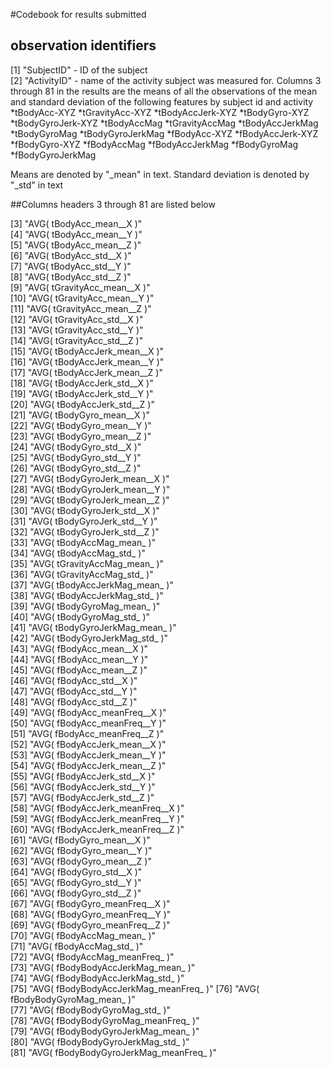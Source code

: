 #Codebook for results submitted
## observation identifiers
 [1] "SubjectID" - ID of the subject                     
 [2] "ActivityID" - name of the activity subject was measured for. 
 Columns 3 through 81 in the results are the means of all the observations of the mean and standard deviation of the following features by subject id and activity
*tBodyAcc-XYZ
*tGravityAcc-XYZ
*tBodyAccJerk-XYZ
*tBodyGyro-XYZ
*tBodyGyroJerk-XYZ
*tBodyAccMag
*tGravityAccMag
*tBodyAccJerkMag
*tBodyGyroMag
*tBodyGyroJerkMag
*fBodyAcc-XYZ
*fBodyAccJerk-XYZ
*fBodyGyro-XYZ
*fBodyAccMag
*fBodyAccJerkMag
*fBodyGyroMag
*fBodyGyroJerkMag

Means are denoted by "_mean" in text. Standard deviation is denoted by "_std" in text 

##Columns headers 3 through 81 are listed below

 [3] "AVG( tBodyAcc_mean__X )"              
 [4] "AVG( tBodyAcc_mean__Y )"              
 [5] "AVG( tBodyAcc_mean__Z )"              
 [6] "AVG( tBodyAcc_std__X )"               
 [7] "AVG( tBodyAcc_std__Y )"               
 [8] "AVG( tBodyAcc_std__Z )"               
 [9] "AVG( tGravityAcc_mean__X )"           
[10] "AVG( tGravityAcc_mean__Y )"           
[11] "AVG( tGravityAcc_mean__Z )"           
[12] "AVG( tGravityAcc_std__X )"            
[13] "AVG( tGravityAcc_std__Y )"            
[14] "AVG( tGravityAcc_std__Z )"            
[15] "AVG( tBodyAccJerk_mean__X )"          
[16] "AVG( tBodyAccJerk_mean__Y )"          
[17] "AVG( tBodyAccJerk_mean__Z )"          
[18] "AVG( tBodyAccJerk_std__X )"           
[19] "AVG( tBodyAccJerk_std__Y )"           
[20] "AVG( tBodyAccJerk_std__Z )"           
[21] "AVG( tBodyGyro_mean__X )"             
[22] "AVG( tBodyGyro_mean__Y )"             
[23] "AVG( tBodyGyro_mean__Z )"             
[24] "AVG( tBodyGyro_std__X )"              
[25] "AVG( tBodyGyro_std__Y )"              
[26] "AVG( tBodyGyro_std__Z )"              
[27] "AVG( tBodyGyroJerk_mean__X )"         
[28] "AVG( tBodyGyroJerk_mean__Y )"         
[29] "AVG( tBodyGyroJerk_mean__Z )"         
[30] "AVG( tBodyGyroJerk_std__X )"          
[31] "AVG( tBodyGyroJerk_std__Y )"          
[32] "AVG( tBodyGyroJerk_std__Z )"          
[33] "AVG( tBodyAccMag_mean_ )"             
[34] "AVG( tBodyAccMag_std_ )"              
[35] "AVG( tGravityAccMag_mean_ )"          
[36] "AVG( tGravityAccMag_std_ )"           
[37] "AVG( tBodyAccJerkMag_mean_ )"         
[38] "AVG( tBodyAccJerkMag_std_ )"          
[39] "AVG( tBodyGyroMag_mean_ )"            
[40] "AVG( tBodyGyroMag_std_ )"             
[41] "AVG( tBodyGyroJerkMag_mean_ )"        
[42] "AVG( tBodyGyroJerkMag_std_ )"         
[43] "AVG( fBodyAcc_mean__X )"              
[44] "AVG( fBodyAcc_mean__Y )"              
[45] "AVG( fBodyAcc_mean__Z )"              
[46] "AVG( fBodyAcc_std__X )"               
[47] "AVG( fBodyAcc_std__Y )"               
[48] "AVG( fBodyAcc_std__Z )"               
[49] "AVG( fBodyAcc_meanFreq__X )"          
[50] "AVG( fBodyAcc_meanFreq__Y )"          
[51] "AVG( fBodyAcc_meanFreq__Z )"          
[52] "AVG( fBodyAccJerk_mean__X )"          
[53] "AVG( fBodyAccJerk_mean__Y )"          
[54] "AVG( fBodyAccJerk_mean__Z )"          
[55] "AVG( fBodyAccJerk_std__X )"           
[56] "AVG( fBodyAccJerk_std__Y )"           
[57] "AVG( fBodyAccJerk_std__Z )"           
[58] "AVG( fBodyAccJerk_meanFreq__X )"      
[59] "AVG( fBodyAccJerk_meanFreq__Y )"      
[60] "AVG( fBodyAccJerk_meanFreq__Z )"      
[61] "AVG( fBodyGyro_mean__X )"             
[62] "AVG( fBodyGyro_mean__Y )"             
[63] "AVG( fBodyGyro_mean__Z )"             
[64] "AVG( fBodyGyro_std__X )"              
[65] "AVG( fBodyGyro_std__Y )"              
[66] "AVG( fBodyGyro_std__Z )"              
[67] "AVG( fBodyGyro_meanFreq__X )"         
[68] "AVG( fBodyGyro_meanFreq__Y )"         
[69] "AVG( fBodyGyro_meanFreq__Z )"         
[70] "AVG( fBodyAccMag_mean_ )"             
[71] "AVG( fBodyAccMag_std_ )"              
[72] "AVG( fBodyAccMag_meanFreq_ )"         
[73] "AVG( fBodyBodyAccJerkMag_mean_ )"     
[74] "AVG( fBodyBodyAccJerkMag_std_ )"      
[75] "AVG( fBodyBodyAccJerkMag_meanFreq_ )" 
[76] "AVG( fBodyBodyGyroMag_mean_ )"        
[77] "AVG( fBodyBodyGyroMag_std_ )"         
[78] "AVG( fBodyBodyGyroMag_meanFreq_ )"    
[79] "AVG( fBodyBodyGyroJerkMag_mean_ )"    
[80] "AVG( fBodyBodyGyroJerkMag_std_ )"     
[81] "AVG( fBodyBodyGyroJerkMag_meanFreq_ )"